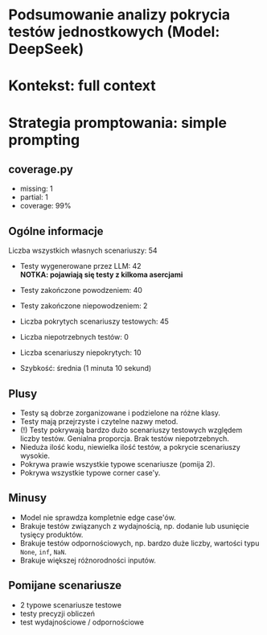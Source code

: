 # Podsumowanie analizy pokrycia testów jednostkowych (Model: DeepSeek)
# Kontekst: full context
# Strategia promptowania: simple prompting

## coverage.py
- missing: 1
- partial: 1
- coverage: 99%

## Ogólne informacje

Liczba wszystkich własnych scenariuszy: 54

- Testy wygenerowane przez LLM: 42
<br/> <strong>NOTKA: pojawiają się testy z kilkoma asercjami</strong>
- Testy zakończone powodzeniem: 40
- Testy zakończone niepowodzeniem: 2


- Liczba pokrytych scenariuszy testowych: 45
- Liczba niepotrzebnych testów: 0
- Liczba scenariuszy niepokrytych: 10
- Szybkość: średnia (1 minuta 10 sekund)

## Plusy

- Testy są dobrze zorganizowane i podzielone na różne klasy.
- Testy mają przejrzyste i czytelne nazwy metod.
- (!) Testy pokrywają bardzo dużo scenariuszy testowych względem liczby testów. Genialna proporcja. Brak testów niepotrzebnych.
- Nieduża ilość kodu, niewielka ilość testów, a pokrycie scenariuszy wysokie.
- Pokrywa prawie wszystkie typowe scenariusze (pomija 2).
- Pokrywa wszystkie typowe corner case'y.

## Minusy

- Model nie sprawdza kompletnie edge case'ów.
- Brakuje testów związanych z wydajnością, np. dodanie lub usunięcie tysięcy produktów.
- Brakuje testów odpornościowych, np. bardzo duże liczby, wartości typu `None`, `inf`, `NaN`.
- Brakuje większej różnorodności inputów.

## Pomijane scenariusze

- 2 typowe scenariusze testowe
- testy precyzji obliczeń
- test wydajnościowe / odpornościowe

